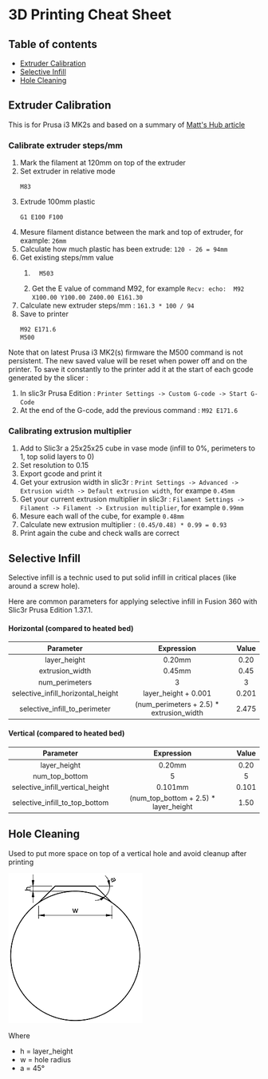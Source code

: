 # 3D Printing Cheat Sheet

## Table of contents
* [Extruder Calibration](#extruder-calibration)
* [Selective Infill](#selective-infill)
* [Hole Cleaning](#hole-cleaning)

## Extruder Calibration
This is for Prusa i3 MK2s and based on a summary of [Matt's Hub article](https://mattshub.com/2017/04/19/extruder-calibration/)

### Calibrate extruder steps/mm

1. Mark the filament at 120mm on top of the extruder
1. Set extruder in relative mode
    ```gcode
    M83
    ```
1. Extrude 100mm plastic
    ```gcode
    G1 E100 F100
    ```
1. Mesure filament distance between the mark and top of extruder, for example: `26mm`
1. Calculate how much plastic has been extrude: `120 - 26 = 94mm`
1. Get existing steps/mm value
    1. ```gcode
         M503
         ```
    1. Get the E value of command M92, for example `Recv: echo:  M92 X100.00 Y100.00 Z400.00 E161.30`
1. Calculate new extruder steps/mm : `161.3 * 100 / 94`
1. Save to printer
    ```gcode
    M92 E171.6
    M500
    ```
Note that on latest Prusa i3 MK2(s) firmware the M500 command is not persistent. The new saved value will be reset when power off and on the printer. To save it constantly to the printer add it at the start of each gcode generated by the slicer :
1. In slic3r Prusa Edition : `Printer Settings -> Custom G-code -> Start G-Code`
1. At the end of the G-code, add the previous command : `M92 E171.6`

### Calibrating extrusion multiplier
1. Add to Slic3r a 25x25x25 cube in vase mode (infill to 0%, perimeters to 1, top solid layers to 0)
1. Set resolution to 0.15
1. Export gcode and print it
1. Get your extrusion width in slic3r : `Print Settings -> Advanced -> Extrusion width -> Default extrusion width`, for exampe `0.45mm`
1. Get your current extrusion multiplier in slic3r : `Filament Settings -> Filament -> Filament -> Extrusion multiplier`, for example `0.99mm`
1. Mesure each wall of the cube, for example `0.48mm`
1. Calculate new extrusion multiplier : `(0.45/0.48) * 0.99 = 0.93`
1. Print again the cube and check walls are correct


## Selective Infill

Selective infill is a technic used to put solid infill in critical places (like around a screw hole).

Here are common parameters for applying selective infill in Fusion 360 with Slic3r Prusa Edition 1.37.1.

#### Horizontal (compared to heated bed)

| Parameter | Expression | Value |
|:---------:|:----------:|:-----:|
| layer_height          | 0.20mm | 0.20 |
| extrusion_width       | 0.45mm | 0.45 |
| num_perimeters        | 3 | 3 |
| selective_infill_horizontal_height | layer_height + 0.001 | 0.201 |
| selective_infill_to_perimeter      | (num_perimeters + 2.5) * extrusion_width | 2.475 |


#### Vertical (compared to heated bed)

| Parameter | Expression | Value |
|:---------:|:----------:|:-----:|
| layer_height          | 0.20mm | 0.20 |
| num_top_bottom        | 5 | 5 |
| selective_infill_vertical_height   | 0.101mm | 0.101 |
| selective_infill_to_top_bottom     | (num_top_bottom + 2.5) * layer_height | 1.50 |


## Hole Cleaning

Used to put more space on top of a vertical hole and avoid cleanup after printing

![Hole Cleaning Diagram](img/hole_cleaning_diagram.png)

Where
* h = layer_height
* w = hole radius
* a = 45°

